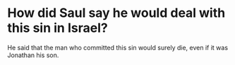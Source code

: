 # How did Saul say he would deal with this sin in Israel?

He said that the man who committed this sin would surely die, even if it was Jonathan his son.

